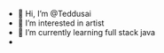 - 👋 Hi, I’m @Teddusai
- 👀 I’m interested in artist
- 🌱 I’m currently learning full stack java
- 

<!---
Teddusai/Teddusai is a ✨ special ✨ repository because its `README.md` (this file) appears on your GitHub profile.
You can click the Preview link to take a look at your changes.
--->
